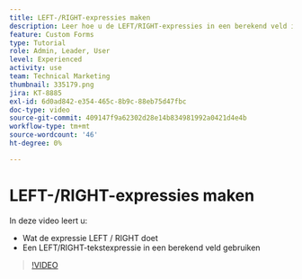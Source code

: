 ```yaml
---
title: LEFT-/RIGHT-expressies maken
description: Leer hoe u de LEFT/RIGHT-expressies in een berekend veld in Adobe gebruikt [!DNL Workfront].
feature: Custom Forms
type: Tutorial
role: Admin, Leader, User
level: Experienced
activity: use
team: Technical Marketing
thumbnail: 335179.png
jira: KT-8885
exl-id: 6d0ad842-e354-465c-8b9c-88eb75d47fbc
doc-type: video
source-git-commit: 409147f9a62302d28e14b834981992a0421d4e4b
workflow-type: tm+mt
source-wordcount: '46'
ht-degree: 0%

---
```


# LEFT-/RIGHT-expressies maken

In deze video leert u:

* Wat de expressie LEFT / RIGHT doet
* Een LEFT/RIGHT-tekstexpressie in een berekend veld gebruiken

>[!VIDEO](https://video.tv.adobe.com/v/335179/?quality=12&learn=on)
